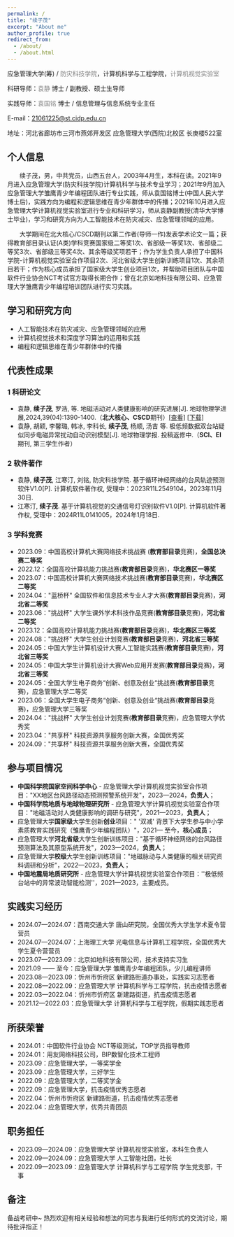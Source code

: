 ```yaml
---
permalink: /
title: "续子茂"
excerpt: "About me"
author_profile: true
redirect_from: 
  - /about/
  - /about.html
---
```






应急管理大学(筹) / <a href="https://www.cidp.edu.cn/" style="text-decoration:none; color:grey;">防灾科技学院</a>，计算机科学与工程学院，<a href="https://baike.baidu.com/item/%E9%98%B2%E7%81%BE%E7%A7%91%E6%8A%80%E5%AD%A6%E9%99%A2%E8%AE%A1%E7%AE%97%E6%9C%BA%E8%A7%86%E8%A7%89%E5%AE%9E%E9%AA%8C%E5%AE%A4/65098652" style="text-decoration:none; color:grey;">计算机视觉实验室</a>

科研导师：<a href="https://baike.baidu.com/item/%E8%A2%81%E9%9D%99/63116510?fr=ge_ala" style="text-decoration:none; color:grey;">袁静</a> 博士 / 副教授、硕士生导师

实践导师：<a href="https://baike.baidu.com/item/%E8%A2%81%E5%9B%BD%E9%93%AD/63135840?fromModule=lemma_sense-layer#viewPageContent" style="text-decoration:none; color:grey;">袁国铭</a>  博士 / 信息管理与信息系统专业主任

E-mail：21061225@st.cidp.edu.cn

地址：河北省廊坊市三河市燕郊开发区 应急管理大学(西院)北校区 长庚楼522室



## 个人信息

<style>
.indent {
    text-indent: 2em; /* 首行缩进2字符（2个汉字宽度） */
}
</style>
<p class="indent">续子茂，男，中共党员，山西五台人，2003年4月生，本科在读。2021年9月进入应急管理大学(防灾科技学院)计算机科学与技术专业学习；2021年9月加入应急管理大学雏鹰青少年编程团队进行专业实践，师从袁国铭博士(中国人民大学博士后)，实践方向为编程和逻辑思维在青少年群体中的传播；2021年10月进入应急管理大学计算机视觉实验室进行专业和科研学习，师从袁静副教授(清华大学博士毕业)，学习和研究方向为人工智能技术在防灾减灾、应急管理领域的应用。</p>
<p class="indent">大学期间在北大核心/CSCD期刊以第二作者(导师一作)发表学术论文一篇；获得教育部目录认证(A类)学科竞赛国家级二等奖1次、省部级一等奖1次、省部级二等奖3次、省部级三等奖4次、其余等级奖项若干；作为学生负责人承担了中国科学院-计算机视觉实验室合作项目2次、河北省级大学生创新训练项目1次、其余项目若干；作为核心成员承担了国家级大学生创业项目1次，并帮助项目团队与中国软件行业协会NCT考试官方取得长期合作；曾在北京如地科技有限公司、应急管理大学雏鹰青少年编程培训团队进行实习实践。</p>



## 学习和研究方向

* 人工智能技术在防灾减灾、应急管理领域的应用
* 计算机视觉技术和深度学习算法的运用和实践
* 编程和逻辑思维在青少年群体中的传播



## 代表性成果

### 1 科研论文

- 袁静, **续子茂**, 罗浩, 等. 地磁活动对人类健康影响的研究进展[J]. 地球物理学进展,2024,39(04):1390-1400.（**北大核心、CSCD**期刊）[[查看]](https://kns.cnki.net/kcms2/article/abstract?v=PAev8JwjQitpQerMyhCk6VptVLkpk32-duYguunIlrVoLVC74dg2kzQuMoCtZ8eSTGiLu9U26CdicOq-zO-LykhJaxniIrH8_UAwnladLMS9rYx99fWpxhEyMzvsOvC96NkhbV-qdAqFBIOJUCgBUy5yBkO7E-IawtAwZ05bRUZMKnnUu7GZueW1qW7rp6uUN56KgAkXG5r6bSJ0LrC_EQl9TNkF5Cll0V2ofI9q71-8IAwn9yIlN1XOiBJT6e4RrEQL6DlH4akXO3a4Q1W0aw==&uniplatform=NZKPT&language=CHS)   [[下载]](https://xuzimao.github.io//paper_pdf//地磁活动对人类健康影响的研究进展.pdf)
- 袁静, 胡颖, 李馨璐, 韩冰, 李科长, **续子茂**, 杨顺, 汤吉 等. 极低频数据双台站疑似同步电磁异常扰动自动识别模型[J]. 地球物理学报. 投稿返修中.（**SCI、EI** 期刊, 第三学生作者）


### 2 软件著作

* 袁静, **续子茂**, 江寒汀, 刘铭, 防灾科技学院. 基于循环神经网络的台风轨迹预测软件V1.0[P]. 计算机软件著作权, 受理中：2023R11L2549104，2023年11月30日.
* 江寒汀, **续子茂**. 基于计算机视觉的交通信号灯识别软件V1.0[P]. 计算机软件著作权, 受理中：2024R11L0141005，2024年1月18日.


### 3 学科竞赛

- 2023.09：中国高校计算机大赛网络技术挑战赛 (**教育部目录**竞赛)，**全国总决赛二等奖**
- 2022.12：全国高校计算机能力挑战赛(**教育部目录**竞赛)，**华北赛区一等奖**
- 2023.07：中国高校计算机大赛网络技术挑战赛(**教育部目录**竞赛)，**华北赛区二等奖**
- 2024.04："蓝桥杯" 全国软件和信息技术专业人才大赛(**教育部目录**竞赛)，**河北省二等奖**
- 2023.06："挑战杯" 大学生课外学术科技作品竞赛(**教育部目录**竞赛)，**河北省二等奖**
- 2023.12：全国高校计算机能力挑战赛(**教育部目录**竞赛)，**华北赛区三等奖**
- 2024.08："挑战杯" 大学生创业计划竞赛(**教育部目录**竞赛)，**河北省三等奖**
- 2024.05：中国大学生计算机设计大赛人工智能实践赛(**教育部目录**竞赛)，**河北省三等奖**
- 2024.05：中国大学生计算机设计大赛Web应用开发赛(**教育部目录**竞赛)，**河北省三等奖**
- 2024.05：全国大学生电子商务“创新、创意及创业“挑战赛(**教育部目录**竞赛)，应急管理大学二等奖
- 2023.06：全国大学生电子商务“创新、创意及创业“挑战赛(**教育部目录**竞赛)，应急管理大学三等奖
- 2024.04："挑战杯" 大学生创业计划竞赛(**教育部目录**竞赛)，应急管理大学优秀奖
- 2023.04："共享杯" 科技资源共享服务创新大赛，全国优秀奖
- 2024.09："共享杯" 科技资源共享服务创新大赛，全国优秀奖



## 参与项目情况

- **中国科学院国家空间科学中心** - 应急管理大学计算机视觉实验室合作项目："XX地区台风路径动态预测预警系统开发"，2023—2024，**负责人**；
- **中国科学院地质与地球物理研究所** - 应急管理大学计算机视觉实验室合作项目："地磁活动对人类健康影响的调研与研究"，2021—2023，**负责人**；
- 应急管理大学**国家级**大学生创新**创业**项目：" '双减' 背景下大学生参与中小学素质教育实践研究（雏鹰青少年编程团队）"，2021— 至今，**核心成员**；
- 应急管理大学**河北省级**大学生创新训练项目："基于循环神经网络的台风路径预测算法及其原型系统开发"，2023—2024，**负责人**；
- 应急管理大学**校级**大学生创新训练项目："地磁脉动与人类健康的相关研究资料调研和分析"，2022—2023，**负责人**；
- **中国地震局地质研究所** - 应急管理大学计算机视觉实验室合作项目：''极低频台站中的异常波动智能检测''，2021—2023，主要成员。



## 实践实习经历

- 2024.07—2024.07：西南交通大学 唐山研究院，全国优秀大学生学术夏令营营员 
- 2024.07—2024.07：上海理工大学 光电信息与计算机工程学院，全国优秀大学生夏令营营员
- 2023.07—2023.09：北京如地科技有限公司，技术支持实习生
- 2021.09 —— 至今：应急管理大学 雏鹰青少年编程团队，少儿编程讲师
- 2023.08—2023.09：忻州市忻府区 新建路街道办事处，实践实习志愿者
- 2022.08—2022.09：应急管理大学 计算机科学与工程学院，抗击疫情志愿者
- 2022.03—2022.04：忻州市忻府区 新建路街道，抗击疫情志愿者
- 2021.12—2022.03：应急管理大学 计算机科学与工程学院，假期实践志愿者



## 所获荣誉

- 2024.01：中国软件行业协会 NCT等级测试，TOP学员指导教师
- 2024.01：用友网络科技公司，BIP数智化技术工程师
- 2023.09：应急管理大学，一等奖学金
- 2023.09：应急管理大学，三好学生
- 2022.09：应急管理大学，二等奖学金
- 2022.09：应急管理大学，抗击疫情优秀志愿者
- 2022.04：忻州市忻府区 新建路街道，抗击疫情优秀志愿者
- 2022.04：应急管理大学，优秀共青团员



## 职务担任

- 2023.09—2024.09：应急管理大学 计算机视觉实验室，本科生负责人
- 2022.09—2024.09：应急管理大学 人工智能社团，社长
- 2022.09—2023.09：应急管理大学 计算机科学与工程学院 学生党支部，干事



## 备注

备战考研中~  热烈欢迎有相关经验和想法的同志与我进行任何形式的交流讨论，期待批评指正！  

